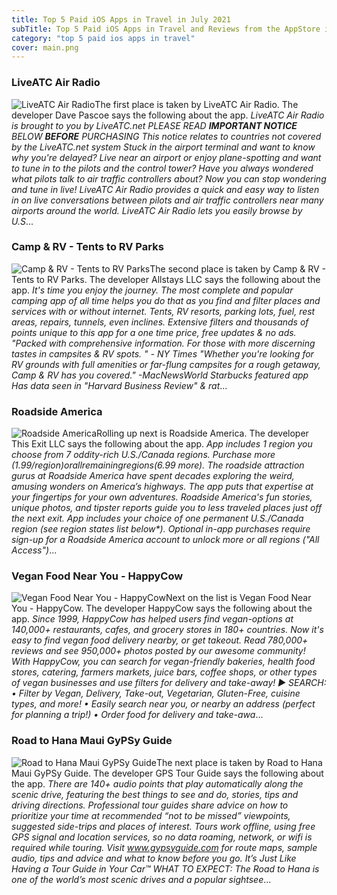 ```yaml
---
title: Top 5 Paid iOS Apps in Travel in July 2021
subTitle: Top 5 Paid iOS Apps in Travel and Reviews from the AppStore in July 2021.
category: "top 5 paid ios apps in travel"
cover: main.png
---
```


### LiveATC Air Radio

![LiveATC Air Radio](https://is2-ssl.mzstatic.com/image/thumb/Purple114/v4/f1/e6/b4/f1e6b47a-9b62-b9f2-bca3-f1243cfd3716/AppIcon-0-0-1x_U007emarketing-0-0-0-6-0-0-sRGB-0-0-0-GLES2_U002c0-512MB-85-220-0-0.png/100x100bb.png)The first place is taken by LiveATC Air Radio. The developer Dave Pascoe says the following about the app. _LiveATC Air Radio is brought to you by LiveATC.net PLEASE READ ***IMPORTANT NOTICE*** BELOW **BEFORE** PURCHASING  This notice relates to countries not covered by the LiveATC.net system  Stuck in the airport terminal and want to know why you're delayed? Live near an airport or enjoy plane-spotting and want to tune in to the pilots and the control tower? Have you always wondered what pilots talk to air traffic controllers about? Now you can stop wondering and tune in live!  LiveATC Air Radio provides a quick and easy way to listen in on live conversations between pilots and air traffic controllers near many airports around the world. LiveATC Air Radio lets you easily browse by U.S_...

### Camp & RV - Tents to RV Parks

![Camp & RV - Tents to RV Parks](https://is2-ssl.mzstatic.com/image/thumb/Purple115/v4/3f/82/2a/3f822aae-ce33-555e-03ad-0057013c61a5/AppIcon-1x_U007emarketing-0-7-0-0-85-220.png/100x100bb.png)The second place is taken by Camp & RV - Tents to RV Parks. The developer Allstays LLC says the following about the app. _It's time you enjoy the journey. The most complete and popular camping app of all time helps you do that as you find and filter places and services with or without internet. Tents, RV resorts, parking lots, fuel, rest areas, repairs, tunnels, even inclines. Extensive filters and thousands of points unique to this app for a one time price, free updates & no ads.  "Packed with comprehensive information. For those with more discerning tastes in campsites & RV spots. " - NY Times  "Whether you're looking for RV grounds with full amenities or far-flung campsites for a rough getaway, Camp & RV has you covered." -MacNewsWorld  Starbucks featured app  Has data seen in "Harvard Business Review" & rat_...

### Roadside America

![Roadside America](https://is3-ssl.mzstatic.com/image/thumb/Purple115/v4/85/49/fa/8549fa9e-5684-3f32-3104-cc0b1f938714/AppIcon-0-0-1x_U007emarketing-0-0-0-8-0-0-sRGB-0-0-0-GLES2_U002c0-512MB-85-220-0-0.png/100x100bb.png)Rolling up next is Roadside America. The developer This Exit LLC says the following about the app. _App includes 1 region you choose from 7 oddity-rich U.S./Canada regions. Purchase more ($1.99/region) or all remaining regions ($6.99 more). The roadside attraction gurus at Roadside America have spent decades exploring the weird, amusing wonders on America’s highways. The app puts that expertise at your fingertips for your own adventures. Roadside America's fun stories, unique photos, and tipster reports guide you to less traveled places just off the next exit.   App includes your choice of one permanent U.S./Canada region (see region states list below*). Optional in-app purchases require sign-up for a Roadside America account to unlock more or all regions ("All Access")_...

### Vegan Food Near You - HappyCow

![Vegan Food Near You - HappyCow](https://is5-ssl.mzstatic.com/image/thumb/Purple125/v4/e6/74/ac/e674acb8-539d-79af-17e3-beb2d360a7be/AppIcon-0-1x_U007emarketing-0-7-0-sRGB-85-220.png/100x100bb.png)Next on the list is Vegan Food Near You - HappyCow. The developer HappyCow says the following about the app. _Since 1999, HappyCow has helped users find vegan-options at 140,000+ restaurants, cafes, and grocery stores in 180+ countries. Now it's easy to find vegan food delivery nearby, or get takeout. Read 780,000+ reviews and see 950,000+ photos posted by our awesome community! With HappyCow, you can search for vegan-friendly bakeries, health food stores, catering, farmers markets, juice bars, coffee shops, or other types of vegan businesses and use filters for delivery and take-away!  ► SEARCH: • Filter by Vegan, Delivery, Take-out, Vegetarian, Gluten-Free, cuisine types, and more! • Easily search near you, or nearby an address (perfect for planning a trip!)  • Order food for delivery and take-awa_...

### Road to Hana Maui GyPSy Guide

![Road to Hana Maui GyPSy Guide](https://is4-ssl.mzstatic.com/image/thumb/Purple115/v4/37/0b/e9/370be9a4-9e43-c457-1631-731cb28a0c77/AppIcon-1x_U007emarketing-0-7-0-0-85-220.png/100x100bb.png)The next place is taken by Road to Hana Maui GyPSy Guide. The developer GPS Tour Guide says the following about the app. _There are 140+ audio points that play automatically along the scenic drive, featuring the best things to see and do, stories, tips and driving directions.    Professional tour guides share advice on how to prioritize your time at recommended “not to be missed” viewpoints, suggested side-trips and places of interest.  Tours work offline, using free GPS signal and location services, so no data roaming, network, or wifi is required while touring.  Visit www.gypsyguide.com for route maps, sample audio, tips and advice and what to know before you go.  It’s Just Like Having a Tour Guide in Your Car™  WHAT TO EXPECT:   The Road to Hana is one of the world’s most scenic drives and a popular sightsee_...

